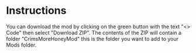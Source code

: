 # Instructions
You can download the mod by clicking on the green button with the text "<> Code" then select "Download ZIP".
The contents of the ZIP will contain a folder "CrimsMoreHoneyMod" this is the folder you want to add to your Mods folder.
